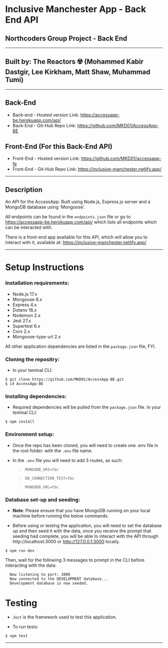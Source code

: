 # **Inclusive Manchester App - Back End API**

## **Northcoders Group Project - Back End**

---

## **Built by:** The Reactors ☢️ (Mohammed Kabir Dastgir, Lee Kirkham, Matt Shaw, Muhammad Tumi)

---

## **Back-End**

- Back-end - Hosted version Link: https://accessapp-be.herokuapp.com/api/
- Back-End - Git-Hub Repo Link: https://github.com/MKD01/AccessApp-BE

## **Front-End (For this Back-End API)**

- Front-End - Hosted version Link: https://github.com/MKD01/accessapp-fe
- Front-End - Git-Hub Repo Link: https://inclusive-manchester.netlify.app/

---

## **Description**

An API for the AccessApp: Built using Node.js, Express.js server and a MongoDB database using 'Mongoose'.

All endpoints can be found in the `endpoints.json` file or go to https://accessapp-be.herokuapp.com/api/ which lists all endpoints which can be interacted with.

There is a front-end app available for this API, which will allow you to interact with it, available at: https://inclusive-manchester.netlify.app/

---

# **Setup Instructions**

### **Installation requirements:**

- Node.js 17.x
- Mongoose 6.x
- Express 4.x
- Dotenv 16.x
- Nodemon 2.x
- Jest 27.x
- Supertest 6.x
- Cors 2.x
- Mongoose-type-url 2.x

All other application dependencies are listed in the `package.json` file, FYI.

### **Cloning the repositry:**

- In your teminal CLI:

```
$ git clone https://github.com/MKD01/AccessApp-BE.git
$ cd AccessApp-BE
```

### **Installing dependencies:**

- Required dependencies will be pulled from the `package.json` file. In your teminal CLI:

```
$ npm install
```

### **Environment setup:**

- Once the repo has been cloned, you will need to create one .env file in the root folder: with the `.env` file name.
- In the `.env` file you will need to add 3 routes, as such:

  > `MONGODB_URI=tbc`

  > `DB_CONNECTION_TEST=tbc`

  > `MONGODB_URL=tbc`

### **Database set-up and seeding:**

- **Note**: Please ensure that you have MongoDB running on your local machine before running the below commands.

- Before using or testing the application, you will need to set the database up and then seed it with the data, once you receive the prompt that seeding had complete, you will be able to interact with the API through http://localhost:3000 or http://127.0.0.1:3000 locally.

```
$ npm run dev
```

Then, wait for the following 3 messages to prompt in the CLI before interacting with the data:

```
  Now listening to port: 3000
  Now connected to the DEVELOPMENT database...
  Development database is now seeded.
```

# **Testing**

- `Jest` is the framework used to test this application.

- To run tests:

```
$ npm test
```

---
